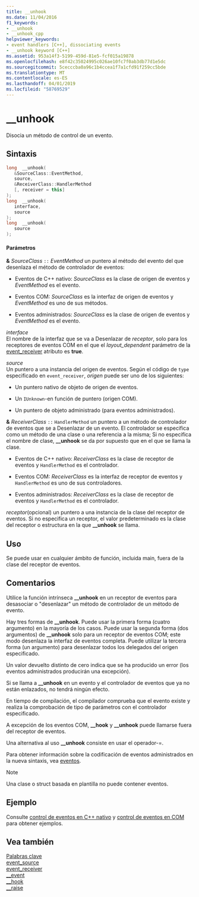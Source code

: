 ```yaml
---
title: __unhook
ms.date: 11/04/2016
f1_keywords:
- __unhook
- __unhook_cpp
helpviewer_keywords:
- event handlers [C++], dissociating events
- __unhook keyword [C++]
ms.assetid: 953a14f3-5199-459d-81e5-fcf015a19878
ms.openlocfilehash: e8f42c35024995c026ae10fc7f0ab3db77d1e5dc
ms.sourcegitcommit: 5cecccba0a96c1b4ccea1f7a1cfd91f259cc5bde
ms.translationtype: MT
ms.contentlocale: es-ES
ms.lasthandoff: 04/01/2019
ms.locfileid: "58769529"
---
```

# <a name="unhook"></a>__unhook

Disocia un método de control de un evento.

## <a name="syntax"></a>Sintaxis

```cpp
long  __unhook(
   &SourceClass::EventMethod,
   source,
   &ReceiverClass::HandlerMethod
   [, receiver = this]
);
long  __unhook(
   interface,
   source
);
long  __unhook(
   source
);
```

#### <a name="parameters"></a>Parámetros

**&** *SourceClass* `::` *EventMethod* un puntero al método del evento del que desenlaza el método de controlador de eventos:

- Eventos de C++ nativo: *SourceClass* es la clase de origen de eventos y *EventMethod* es el evento.

- Eventos COM: *SourceClass* es la interfaz de origen de eventos y *EventMethod* es uno de sus métodos.

- Eventos administrados: *SourceClass* es la clase de origen de eventos y *EventMethod* es el evento.

*interface*<br/>
El nombre de la interfaz que se va a Desenlazar de *receptor*, solo para los receptores de eventos COM en el que el *layout_dependent* parámetro de la [event_receiver](../windows/attributes/event-receiver.md) atributo es **true**.

*source*<br/>
Un puntero a una instancia del origen de eventos. Según el código de `type` especificado en `event_receiver`, *origen* puede ser uno de los siguientes:

- Un puntero nativo de objeto de origen de eventos.

- Un `IUnknown`-en función de puntero (origen COM).

- Un puntero de objeto administrado (para eventos administrados).

**&** *ReceiverClass* `::` `HandlerMethod` un puntero a un método de controlador de eventos que se a Desenlazar de un evento. El controlador se especifica como un método de una clase o una referencia a la misma; Si no especifica el nombre de clase, **__unhook** se da por supuesto que en el que se llama la clase.

- Eventos de C++ nativo: *ReceiverClass* es la clase de receptor de eventos y `HandlerMethod` es el controlador.

- Eventos COM: *ReceiverClass* es la interfaz de receptor de eventos y `HandlerMethod` es uno de sus controladores.

- Eventos administrados: *ReceiverClass* es la clase de receptor de eventos y `HandlerMethod` es el controlador.

*receptor*(opcional) un puntero a una instancia de la clase del receptor de eventos. Si no especifica un receptor, el valor predeterminado es la clase del receptor o estructura en la que **__unhook** se llama.

## <a name="usage"></a>Uso

Se puede usar en cualquier ámbito de función, incluida main, fuera de la clase del receptor de eventos.

## <a name="remarks"></a>Comentarios

Utilice la función intrínseca **__unhook** en un receptor de eventos para desasociar o "desenlazar" un método de controlador de un método de evento.

Hay tres formas de **__unhook**. Puede usar la primera forma (cuatro argumento) en la mayoría de los casos. Puede usar la segunda forma (dos argumentos) de **__unhook** solo para un receptor de eventos COM; este modo desenlaza la interfaz de eventos completa. Puede utilizar la tercera forma (un argumento) para desenlazar todos los delegados del origen especificado.

Un valor devuelto distinto de cero indica que se ha producido un error (los eventos administrados producirán una excepción).

Si se llama a **__unhook** en un evento y el controlador de eventos que ya no están enlazados, no tendrá ningún efecto.

En tiempo de compilación, el compilador comprueba que el evento existe y realiza la comprobación de tipo de parámetros con el controlador especificado.

A excepción de los eventos COM, **__hook** y **__unhook** puede llamarse fuera del receptor de eventos.

Una alternativa al uso **__unhook** consiste en usar el operador-=.

Para obtener información sobre la codificación de eventos administrados en la nueva sintaxis, vea [eventos](../extensions/event-cpp-component-extensions.md).

> [!NOTE]
>  Una clase o struct basada en plantilla no puede contener eventos.

## <a name="example"></a>Ejemplo

Consulte [control de eventos en C++ nativo](../cpp/event-handling-in-native-cpp.md) y [control de eventos en COM](../cpp/event-handling-in-com.md) para obtener ejemplos.

## <a name="see-also"></a>Vea también

[Palabras clave](../cpp/keywords-cpp.md)<br/>
[event_source](../windows/attributes/event-source.md)<br/>
[event_receiver](../windows/attributes/event-receiver.md)<br/>
[__event](../cpp/event.md)<br/>
[__hook](../cpp/hook.md)<br/>
[__raise](../cpp/raise.md)